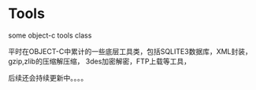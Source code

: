 Tools
=====

some object-c tools class

平时在OBJECT-C中累计的一些底层工具类，包括SQLITE3数据库，XML封装，gzip,zlib的压缩解压缩， 3des加密解密，FTP上载等工具，

后续还会持续更新中。。。。
